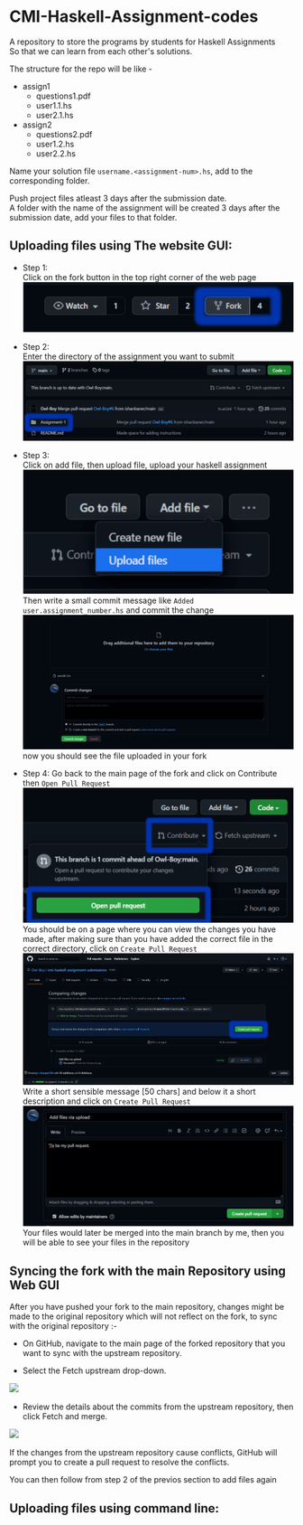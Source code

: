 # CMI-Haskell-Assignment-codes

A repository to store the programs by students for Haskell Assignments  
So that we can learn from each other's solutions.

The structure for the repo will be like -
- assign1
  - questions1.pdf
  - user1.1.hs
  - user2.1.hs
- assign2
  - questions2.pdf
  - user1.2.hs
  - user2.2.hs   
 
Name your solution file `username.<assignment-num>.hs`, add to the corresponding
folder.  

Push project files atleast 3 days after the submission date.  
A folder with the name of the assignment will be created 3 days after the submission date, add your files to that folder.  

## Uploading files using The website GUI:

- Step 1:   
  Click on the fork button in the top right corner of the web page 
  ![yo](/images%20for%20README/Fork_button.png)  


- Step 2:  
  Enter the directory of the assignment you want to submit
  ![yo](/images%20for%20README/folder.png)
  
 
- Step 3:  
  Click on add file, then upload file, upload your haskell assignment 
  ![yo](/images%20for%20README/Uploading.png)
  Then write a small commit message like `Added user.assignment_number.hs` and commit the change  
  ![yo](/images%20for%20README/Saving_Commit.png)
  now you should see the file uploaded in your fork  
  
  
- Step 4:
  Go back to the main page of the fork and click on Contribute then `Open Pull Request` 
  ![yo](/images%20for%20README/PR1.png)  
  You should be on a page where you can view the changes you have made, after making sure than you have added the correct file in the correct directory, click on   `Create Pull Request`
  ![yo](/images%20for%20README/PR2.png)
  Write a short sensible message \[50 chars\] and below it a short description and click on  `Create Pull Request`
  ![yo](/images%20for%20README/PR3.png)
Your files would later be merged into the main branch by me, then you will be able to see your files in the repository  


## Syncing the fork with the main Repository using Web GUI

After you have pushed your fork to the main repository, changes might be made to the original repository which will not reflect on the fork, to sync with the original repository :-  


- On GitHub, navigate to the main page of the forked repository that you want to sync with the upstream repository.  

- Select the Fetch upstream drop-down.  

![](https://docs.github.com/assets/images/help/repository/fetch-upstream-drop-down.png)

- Review the details about the commits from the upstream repository, then click Fetch and merge.  

![](https://docs.github.com/assets/images/help/repository/fetch-and-merge-button.png)


If the changes from the upstream repository cause conflicts, GitHub will prompt you to create a pull request to resolve the conflicts.  

You can then follow from step 2 of the previos section to add files again


## Uploading files using command line:

